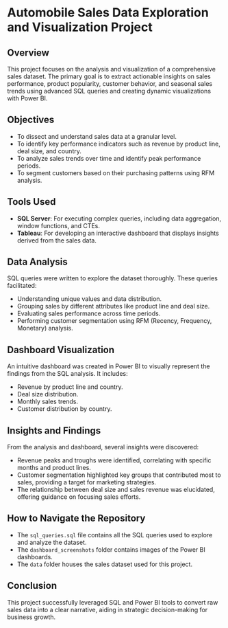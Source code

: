 # Automobile Sales Data Exploration and Visualization Project

## Overview
This project focuses on the analysis and visualization of a comprehensive sales dataset. The primary goal is to extract actionable insights on sales performance, product popularity, customer behavior, and seasonal sales trends using advanced SQL queries and creating dynamic visualizations with Power BI.

## Objectives
- To dissect and understand sales data at a granular level.
- To identify key performance indicators such as revenue by product line, deal size, and country.
- To analyze sales trends over time and identify peak performance periods.
- To segment customers based on their purchasing patterns using RFM analysis.

## Tools Used
- **SQL Server**: For executing complex queries, including data aggregation, window functions, and CTEs.
- **Tableau**: For developing an interactive dashboard that displays insights derived from the sales data.

## Data Analysis
SQL queries were written to explore the dataset thoroughly. These queries facilitated:
- Understanding unique values and data distribution.
- Grouping sales by different attributes like product line and deal size.
- Evaluating sales performance across time periods.
- Performing customer segmentation using RFM (Recency, Frequency, Monetary) analysis.

## Dashboard Visualization
An intuitive dashboard was created in Power BI to visually represent the findings from the SQL analysis. It includes:
- Revenue by product line and country.
- Deal size distribution.
- Monthly sales trends.
- Customer distribution by country.

## Insights and Findings
From the analysis and dashboard, several insights were discovered:
- Revenue peaks and troughs were identified, correlating with specific months and product lines.
- Customer segmentation highlighted key groups that contributed most to sales, providing a target for marketing strategies.
- The relationship between deal size and sales revenue was elucidated, offering guidance on focusing sales efforts.

## How to Navigate the Repository
- The `sql_queries.sql` file contains all the SQL queries used to explore and analyze the dataset.
- The `dashboard_screenshots` folder contains images of the Power BI dashboards.
- The `data` folder houses the sales dataset used for this project.

## Conclusion
This project successfully leveraged SQL and Power BI tools to convert raw sales data into a clear narrative, aiding in strategic decision-making for business growth.

